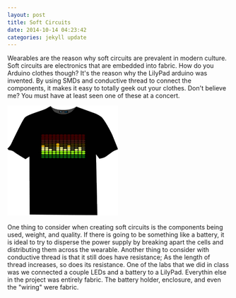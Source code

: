 ```yaml
---
layout: post
title: Soft Circuits
date: 2014-10-14 04:23:42
categories: jekyll update
---
```

Wearables are the reason why soft circuits are prevalent in modern culture. Soft circuits are electronics that are embedded into fabric. How do you Arduino clothes though? It's the reason why the LilyPad arduino was invented. By using SMDs and conductive thread to connect the components, it makes it easy to totally geek out your clothes. Don't believe me? You must have at least seen one of these at a concert.

![](/assets/electronicShirt.gif)

One thing to consider when creating soft circuits is the components being used, weight, and quality. If there is going to be something like a battery, it is ideal to try to disperse the power supply by breaking apart the cells and distributing them across the wearable. Another thing to consider with conductive thread is that it still does have resistance; As the length of thread increases, so does its resistance. One of the labs that we did in class was we connected a couple LEDs and a battery to a LilyPad. Everythin else in the project was entirely fabric. The battery holder, enclosure, and even the "wiring" were fabric. 

